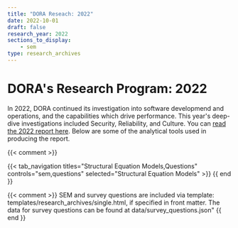 ```yaml
---
title: "DORA Reseach: 2022"
date: 2022-10-01
draft: false
research_year: 2022
sections_to_display:
    - sem
type: research_archives
---
```


# DORA's Research Program: 2022
In 2022, DORA continued its investigation into software developmend and operations, and the capabilities which drive performance. This year's deep-dive investigations included Security, Reliability, and Culture. You can [read the 2022 report here](https://bit.ly/dora-sodr). Below are some of the analytical tools used in producing the report.

{{< comment >}}
<!-- TODO: #138 move research archive tabs into the template and make it dynamic per the front matter -->
{{< tab_navigation 
    titles="Structural Equation Models,Questions"
    controls="sem,questions" 
    selected="Structural Equation Models" 
    >}}
{{ end }}

{{< comment >}}
    SEM and survey questions are included via template: templates/research_archives/single.html, if specified in front matter. The data for survey questions can be found at data/survey_questions.json"
{{ end }}
